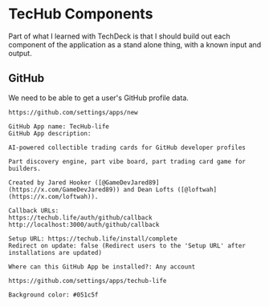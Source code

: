 # TecHub Components

Part of what I learned with TechDeck is that I should build out each component of the application as a stand alone thing, with a known input and output.

## GitHub

We need to be able to get a user's GitHub profile data.

```plaintext
https://github.com/settings/apps/new

GitHub App name: TecHub-life
GitHub App description:

AI-powered collectible trading cards for GitHub developer profiles

Part discovery engine, part vibe board, part trading card game for builders.

Created by Jared Hooker ([@GameDevJared89](https://x.com/GameDevJared89)) and Dean Lofts ([@loftwah](https://x.com/loftwah)).

Callback URLs:
https://techub.life/auth/github/callback
http://localhost:3000/auth/github/callback

Setup URL: https://techub.life/install/complete
Redirect on update: false (Redirect users to the 'Setup URL' after installations are updated)

Where can this GitHub App be installed?: Any account

https://github.com/settings/apps/techub-life

Background color: #051c5f
```